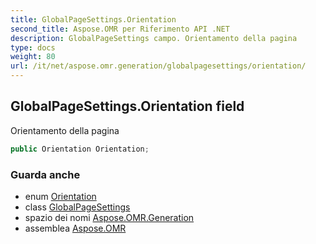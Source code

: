 ```yaml
---
title: GlobalPageSettings.Orientation
second_title: Aspose.OMR per Riferimento API .NET
description: GlobalPageSettings campo. Orientamento della pagina
type: docs
weight: 80
url: /it/net/aspose.omr.generation/globalpagesettings/orientation/
---
```

## GlobalPageSettings.Orientation field

Orientamento della pagina

```csharp
public Orientation Orientation;
```

### Guarda anche

* enum [Orientation](../../orientation/)
* class [GlobalPageSettings](../)
* spazio dei nomi [Aspose.OMR.Generation](../../globalpagesettings/)
* assemblea [Aspose.OMR](../../../)


